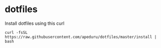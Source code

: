 # dotfiles

Install dotfiles using this curl

`curl -fsSL https://raw.githubusercontent.com/apeduru/dotfiles/master/install | bash`

